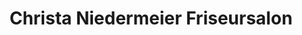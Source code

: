 ---
title: "Christa Niedermeier Friseursalon"
url: /lage/christa-niedermeier-friseursalon/
shop: Friseur
---